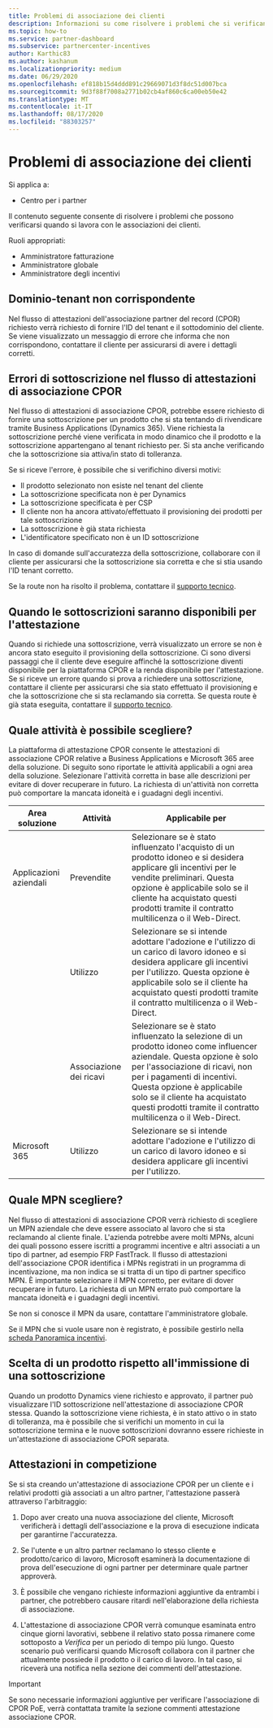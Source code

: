 ```yaml
---
title: Problemi di associazione dei clienti
description: Informazioni su come risolvere i problemi che si verificano quando si lavora con le associazioni clienti di CPOR (partner di record).
ms.topic: how-to
ms.service: partner-dashboard
ms.subservice: partnercenter-incentives
author: Karthic83
ms.author: kashanum
ms.localizationpriority: medium
ms.date: 06/29/2020
ms.openlocfilehash: ef818b15d4ddd891c29669071d3f8dc51d007bca
ms.sourcegitcommit: 9d3f88f7008a2771b02cb4af860c6ca00eb50e42
ms.translationtype: MT
ms.contentlocale: it-IT
ms.lasthandoff: 08/17/2020
ms.locfileid: "88303257"
---
```

# <a name="customer-association-issues"></a>Problemi di associazione dei clienti

Si applica a:

- Centro per i partner

Il contenuto seguente consente di risolvere i problemi che possono verificarsi quando si lavora con le associazioni dei clienti.

Ruoli appropriati:

- Amministratore fatturazione
- Amministratore globale
- Amministratore degli incentivi

## <a name="domain-tenant-mismatch"></a>Dominio-tenant non corrispondente

Nel flusso di attestazioni dell'associazione partner del record (CPOR) richiesto verrà richiesto di fornire l'ID del tenant e il sottodominio del cliente. Se viene visualizzato un messaggio di errore che informa che non corrispondono, contattare il cliente per assicurarsi di avere i dettagli corretti.

## <a name="subscription-errors-in-the-cpor-association-claim-flow"></a>Errori di sottoscrizione nel flusso di attestazioni di associazione CPOR

Nel flusso di attestazioni di associazione CPOR, potrebbe essere richiesto di fornire una sottoscrizione per un prodotto che si sta tentando di rivendicare tramite Business Applications (Dynamics 365). Viene richiesta la sottoscrizione perché viene verificata in modo dinamico che il prodotto e la sottoscrizione appartengano al tenant richiesto per. Si sta anche verificando che la sottoscrizione sia attiva/in stato di tolleranza.

Se si riceve l'errore, è possibile che si verifichino diversi motivi:

- Il prodotto selezionato non esiste nel tenant del cliente
- La sottoscrizione specificata non è per Dynamics
- La sottoscrizione specificata è per CSP
- Il cliente non ha ancora attivato/effettuato il provisioning dei prodotti per tale sottoscrizione
- La sottoscrizione è già stata richiesta
- L'identificatore specificato non è un ID sottoscrizione

In caso di domande sull'accuratezza della sottoscrizione, collaborare con il cliente per assicurarsi che la sottoscrizione sia corretta e che si stia usando l'ID tenant corretto.

Se la route non ha risolto il problema, contattare il [supporto tecnico](https://partner.microsoft.com/dashboard/support/incentives/servicerequests?category=incentives).

## <a name="when-subscriptions-will-be-available-to-claim"></a>Quando le sottoscrizioni saranno disponibili per l'attestazione

Quando si richiede una sottoscrizione, verrà visualizzato un errore se non è ancora stato eseguito il provisioning della sottoscrizione. Ci sono diversi passaggi che il cliente deve eseguire affinché la sottoscrizione diventi disponibile per la piattaforma CPOR e la renda disponibile per l'attestazione. Se si riceve un errore quando si prova a richiedere una sottoscrizione, contattare il cliente per assicurarsi che sia stato effettuato il provisioning e che la sottoscrizione che si sta reclamando sia corretta. Se questa route è già stata eseguita, contattare il [supporto tecnico](https://partner.microsoft.com/dashboard/support/incentives/servicerequests?category=incentives).

## <a name="which-activity-do-i-choose"></a>Quale attività è possibile scegliere?

La piattaforma di attestazione CPOR consente le attestazioni di associazione CPOR relative a Business Applications e Microsoft 365 aree della soluzione. Di seguito sono riportate le attività applicabili a ogni area della soluzione. Selezionare l'attività corretta in base alle descrizioni per evitare di dover recuperare in futuro. La richiesta di un'attività non corretta può comportare la mancata idoneità e i guadagni degli incentivi.


| Area soluzione | Attività | Applicabile per |
| ------ | ----------- | ----------- |
| Applicazioni aziendali      | Prevendite   | Selezionare se è stato influenzato l'acquisto di un prodotto idoneo e si desidera applicare gli incentivi per le vendite preliminari. Questa opzione è applicabile solo se il cliente ha acquistato questi prodotti tramite il contratto multilicenza o il Web-Direct. |
|    |  Utilizzo  | Selezionare se si intende adottare l'adozione e l'utilizzo di un carico di lavoro idoneo e si desidera applicare gli incentivi per l'utilizzo. Questa opzione è applicabile solo se il cliente ha acquistato questi prodotti tramite il contratto multilicenza o il Web-Direct. |
|    | Associazione dei ricavi   | Selezionare se è stato influenzato la selezione di un prodotto idoneo come influencer aziendale. Questa opzione è solo per l'associazione di ricavi, non per i pagamenti di incentivi. Questa opzione è applicabile solo se il cliente ha acquistato questi prodotti tramite il contratto multilicenza o il Web-Direct.   |
| Microsoft 365   | Utilizzo   | Selezionare se si intende adottare l'adozione e l'utilizzo di un carico di lavoro idoneo e si desidera applicare gli incentivi per l'utilizzo. |

## <a name="which-mpn-do-i-choose"></a>Quale MPN scegliere?

Nel flusso di attestazioni di associazione CPOR verrà richiesto di scegliere un MPN aziendale che deve essere associato al lavoro che si sta reclamando al cliente finale. L'azienda potrebbe avere molti MPNs, alcuni dei quali possono essere iscritti a programmi incentive e altri associati a un tipo di partner, ad esempio FRP FastTrack. Il flusso di attestazioni dell'associazione CPOR identifica i MPNs registrati in un programma di incentivazione, ma non indica se si tratta di un tipo di partner specifico MPN. È importante selezionare il MPN corretto, per evitare di dover recuperare in futuro. La richiesta di un MPN errato può comportare la mancata idoneità e i guadagni degli incentivi.

Se non si conosce il MPN da usare, contattare l'amministratore globale.

Se il MPN che si vuole usare non è registrato, è possibile gestirlo nella [scheda Panoramica incentivi](https://partner.microsoft.com/dashboard/incentives/enrollment/summary).

## <a name="choosing-a-product-vs-entering-a-subscription"></a>Scelta di un prodotto rispetto all'immissione di una sottoscrizione

Quando un prodotto Dynamics viene richiesto e approvato, il partner può visualizzare l'ID sottoscrizione nell'attestazione di associazione CPOR stessa. Quando la sottoscrizione viene richiesta, è in stato attivo o in stato di tolleranza, ma è possibile che si verifichi un momento in cui la sottoscrizione termina e le nuove sottoscrizioni dovranno essere richieste in un'attestazione di associazione CPOR separata.

## <a name="competing-claims"></a>Attestazioni in competizione

Se si sta creando un'attestazione di associazione CPOR per un cliente e i relativi prodotti già associati a un altro partner, l'attestazione passerà attraverso l'arbitraggio:

1. Dopo aver creato una nuova associazione del cliente, Microsoft verificherà i dettagli dell'associazione e la prova di esecuzione indicata per garantirne l'accuratezza.

2. Se l'utente e un altro partner reclamano lo stesso cliente e prodotto/carico di lavoro, Microsoft esaminerà la documentazione di prova dell'esecuzione di ogni partner per determinare quale partner approverà.

3. È possibile che vengano richieste informazioni aggiuntive da entrambi i partner, che potrebbero causare ritardi nell'elaborazione della richiesta di associazione.

4. L'attestazione di associazione CPOR verrà comunque esaminata entro cinque giorni lavorativi, sebbene il relativo stato possa rimanere come sottoposto a _Verifica_ per un periodo di tempo più lungo. Questo scenario può verificarsi quando Microsoft collabora con il partner che attualmente possiede il prodotto o il carico di lavoro. In tal caso, si riceverà una notifica nella sezione dei commenti dell'attestazione. 

>[!IMPORTANT]
>Se sono necessarie informazioni aggiuntive per verificare l'associazione di CPOR PoE, verrà contattata tramite la sezione commenti attestazione associazione CPOR.
